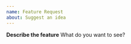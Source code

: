 ```yaml
---
name: Feature Request
about: Suggest an idea
---
```


**Describe the feature**
What do you want to see?
